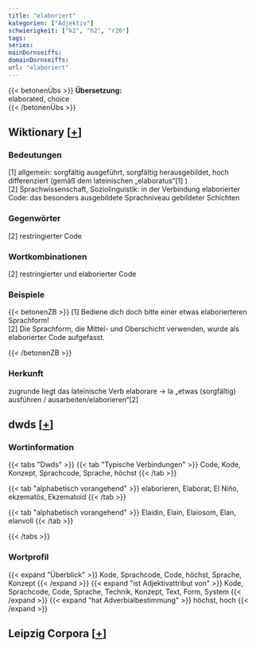 ```yaml
---
title: "elaboriert"
kategorien: ["Adjektiv"]
schwierigkeit: ["k2", "h2", "r20"]
tags:
series:
mainDornseiffs:
domainDornseiffs:
url: "elaboriert"
---
```


{{< betonenÜbs >}}
**Übersetzung:**  
elaborated, choice  
{{< /betonenÜbs >}}

## Wiktionary [[+](https://de.wiktionary.org/wiki/elaboriert)]

### Bedeutungen
[1] allgemein: sorgfältig ausgeführt, sorgfältig herausgebildet, hoch differenziert (gemäß dem lateinischen „elaboratus“[1] )  
[2] Sprachwissenschaft, Soziolinguistik: in der Verbindung elaborierter Code: das besonders ausgebildete Sprachniveau gebildeter Schichten  

### Gegenwörter
[2] restringierter Code  

### Wortkombinationen
[2] restringierter und elaborierter Code  

### Beispiele
{{< betonenZB >}}
[1] Bediene dich doch bitte einer etwas elaborierteren Sprachform!  
[2] Die Sprachform, die Mittel- und Oberschicht verwenden, wurde als elaborierter Code aufgefasst.  

{{< /betonenZB >}}
### Herkunft
zugrunde liegt das lateinische Verb elaborare → la „etwas (sorgfältig) ausführen / ausarbeiten/elaborieren“[2]  



## dwds [[+](https://www.dwds.de/wb/elaboriert)]

### Wortinformation
{{< tabs "Dwds" >}}
{{< tab "Typische Verbindungen" >}}
Code, Kode, Konzept, Sprachcode, Sprache, höchst
{{< /tab >}}

{{< tab "alphabetisch vorangehend" >}}
elaborieren, Elaborat, El Niño, ekzematös, Ekzematoid
{{< /tab >}}

{{< tab "alphabetisch vorangehend" >}}
Elaidin, Elain, Elaiosom, Elan, elanvoll
{{< /tab >}}

{{< /tabs >}}

### Wortprofil
{{< expand "Überblick" >}} Kode, Sprachcode, Code, höchst, Sprache, Konzept {{< /expand >}}
{{< expand "ist Adjektivattribut von" >}} Kode, Sprachcode, Code, Sprache, Technik, Konzept, Text, Form, System {{< /expand >}}
{{< expand "hat Adverbialbestimmung" >}} höchst, hoch {{< /expand >}}

## Leipzig Corpora [[+](https://corpora.uni-leipzig.de/en/res?word=elaboriert&corpusId=deu_newscrawl-public_2018)]

